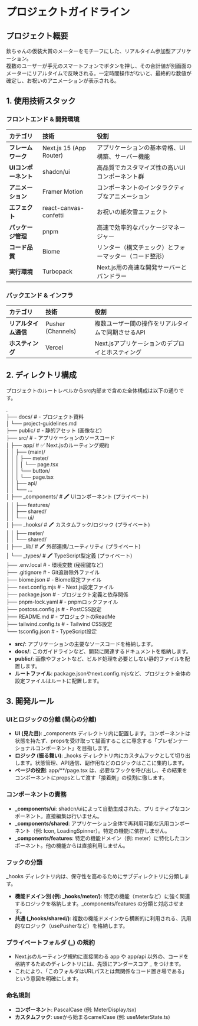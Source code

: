# **プロジェクトガイドライン**

## **プロジェクト概要**

欽ちゃんの仮装大賞のメーターをモチーフにした、リアルタイム参加型アプリケーション。  
複数のユーザーが手元のスマートフォンでボタンを押し、その合計値が別画面のメーターにリアルタイムで反映される。一定時間操作がないと、最終的な数値が確定し、お祝いのアニメーションが表示される。

## **1\. 使用技術スタック**

### **フロントエンド & 開発環境**

| カテゴリ | 技術 | 役割 |
| :---- | :---- | :---- |
| **フレームワーク** | Next.js 15 (App Router) | アプリケーションの基本骨格、UI構築、サーバー機能 |
| **UIコンポーネント** | shadcn/ui | 高品質でカスタマイズ性の高いUIコンポーネント群 |
| **アニメーション** | Framer Motion | コンポーネントのインタラクティブなアニメーション |
| **エフェクト** | react-canvas-confetti | お祝いの紙吹雪エフェクト |
| **パッケージ管理** | pnpm | 高速で効率的なパッケージマネージャー |
| **コード品質** | Biome | リンター（構文チェック）とフォーマッター（コード整形） |
| **実行環境** | Turbopack | Next.js用の高速な開発サーバーとバンドラー |

### **バックエンド & インフラ**

| カテゴリ | 技術 | 役割 |
| :---- | :---- | :---- |
| **リアルタイム通信** | Pusher (Channels) | 複数ユーザー間の操作をリアルタイムで同期させるAPI |
| **ホスティング** | Vercel | Next.jsアプリケーションのデプロイとホスティング |

## **2\. ディレクトリ構成**

プロジェクトのルートレベルからsrc内部まで含めた全体構成は以下の通りです。

.  
├── docs/                     \# \- プロジェクト資料  
│   └── project-guidelines.md  
├── public/                   \# \- 静的アセット (画像など)  
├── src/                      \# \- アプリケーションのソースコード  
│   ├── app/                  \# ✅ Next.jsのルーティング規約  
│   │   ├── (main)/  
│   │   │   ├── meter/  
│   │   │   │   └── page.tsx  
│   │   │   └── button/  
│   │   │       └── page.tsx  
│   │   ├── api/  
│   │   └── ...  
│   ├── \_components/          \# 🖍️ UIコンポーネント (プライベート)  
│   │   ├── features/  
│   │   ├── shared/  
│   │   └── ui/  
│   ├── \_hooks/               \# 🖍️ カスタムフック/ロジック (プライベート)  
│   │   ├── meter/  
│   │   └── shared/  
│   ├── \_lib/                 \# 🖍️ 外部連携/ユーティリティ (プライベート)  
│   └── \_types/               \# 🖍️ TypeScript型定義 (プライベート)  
├── .env.local                \# \- 環境変数 (秘密鍵など)  
├── .gitignore                \# \- Git追跡除外ファイル  
├── biome.json                \# \- Biome設定ファイル  
├── next.config.mjs           \# \- Next.js設定ファイル  
├── package.json              \# \- プロジェクト定義と依存関係  
├── pnpm-lock.yaml            \# \- pnpmロックファイル  
├── postcss.config.js         \# \- PostCSS設定  
├── README.md                 \# \- プロジェクトのReadMe  
├── tailwind.config.ts        \# \- Tailwind CSS設定  
└── tsconfig.json             \# \- TypeScript設定

* **src/**: アプリケーションの主要なソースコードを格納します。  
* **docs/**: このガイドラインなど、開発に関連するドキュメントを格納します。  
* **public/**: 画像やフォントなど、ビルド処理を必要としない静的ファイルを配置します。  
* **ルートファイル**: package.jsonやnext.config.mjsなど、プロジェクト全体の設定ファイルはルートに配置します。

## **3\. 開発ルール**

### **UIとロジックの分離 (関心の分離)**

* **UI (見た目)**: \_components ディレクトリ内に配置します。コンポーネントは状態を持たず、propsを受け取って描画することに専念する「プレゼンテーショナルコンポーネント」を目指します。  
* **ロジック (振る舞い)**: \_hooks ディレクトリ内にカスタムフックとして切り出します。状態管理、API通信、副作用などのロジックはここに集約します。  
* **ページの役割**: app/\*\*/page.tsx は、必要なフックを呼び出し、その結果をコンポーネントにpropsとして渡す「接着剤」の役割に徹します。

### **コンポーネントの責務**

* **\_components/ui**: shadcn/uiによって自動生成された、プリミティブなコンポーネント。直接編集は行いません。  
* **\_components/shared**: アプリケーション全体で再利用可能な汎用コンポーネント（例: Icon, LoadingSpinner）。特定の機能に依存しません。  
* **\_components/features**: 特定の機能ドメイン（例: meter）に特化したコンポーネント。他の機能からは直接利用しません。

### **フックの分類**

\_hooks ディレクトリ内は、保守性を高めるためにサブディレクトリに分類します。

* **機能ドメイン別 (例: \_hooks/meter/)**: 特定の機能（meterなど）に強く関連するロジックを格納します。\_components/features の分類と対応させます。  
* **共通 (\_hooks/shared/)**: 複数の機能ドメインから横断的に利用される、汎用的なロジック（usePusherなど）を格納します。

### **プライベートフォルダ (\_) の規約**

* Next.jsのルーティング規約に直接関わる app や app/api 以外の、コードを格納するためのディレクトリには、先頭にアンダースコア \_ をつけます。  
* これにより、「このフォルダはURLパスとは無関係なコード置き場である」という意図を明確にします。

### **命名規則**

* **コンポーネント**: PascalCase (例: MeterDisplay.tsx)  
* **カスタムフック**: useから始まるcamelCase (例: useMeterState.ts)